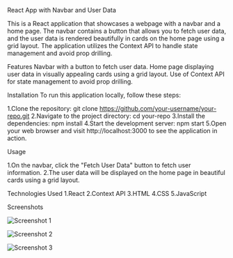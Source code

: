 React App with Navbar and User Data

This is a React application that showcases a webpage with a navbar and a home page. The navbar contains a button that allows you to fetch user data, and the user data is rendered beautifully in cards on the home page using a grid layout. The application utilizes the Context API to handle state management and avoid prop drilling.

Features
Navbar with a button to fetch user data.
Home page displaying user data in visually appealing cards using a grid layout.
Use of Context API for state management to avoid prop drilling.


Installation
To run this application locally, follow these steps:

1.Clone the repository:
git clone https://github.com/your-username/your-repo.git
2.Navigate to the project directory:
cd your-repo
3.Install the dependencies:
npm install
4.Start the development server:
npm start
5.Open your web browser and visit http://localhost:3000 to see the application in action.

Usage

1.On the navbar, click the "Fetch User Data" button to fetch user information.
2.The user data will be displayed on the home page in beautiful cards using a grid layout.


Technologies Used
1.React
2.Context API
3.HTML
4.CSS
5.JavaScript

Screenshots

![Screenshot 1](https://github.com/venkateshwebdev/assigment/assets/105224564/ca97ca32-7684-4e8e-9559-1bd636bffd77)

![Screenshot 2](https://github.com/venkateshwebdev/assigment/assets/105224564/b07ee2ca-0f73-49f4-ba30-ee9a37634af6)

![Screenshot 3](https://github.com/venkateshwebdev/assigment/assets/105224564/5578b942-f344-4e34-8ce4-66a68988b0a0)











